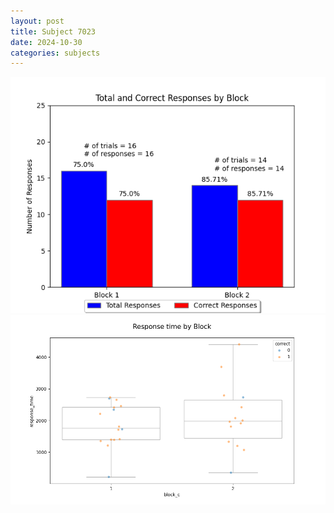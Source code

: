 ```yaml
---
layout: post
title: Subject 7023
date: 2024-10-30
categories: subjects
---
```


![](data/7023/run-20/7023_ATS_responses.png)
![](data/7023/run-20/7023_ATS_rt.png)
